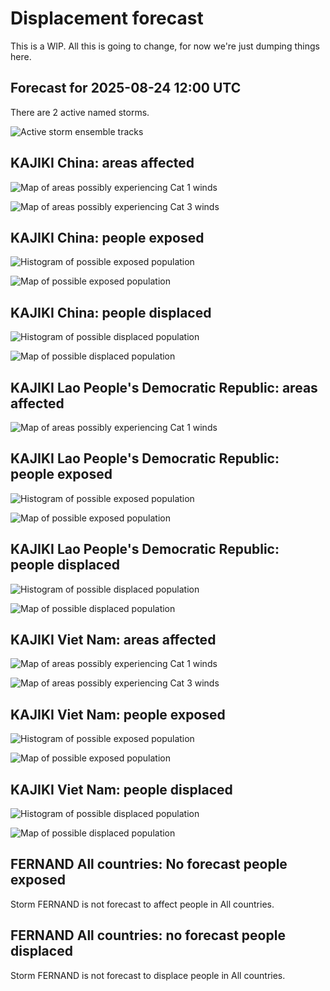 # Displacement forecast

This is a WIP. All this is going to change, for now we're just dumping things here.

## Forecast for 2025-08-24 12:00 UTC

There are 2 active named storms.

![Active storm ensemble tracks](ECMWF_TC_tracks_20250824120000.png)


## KAJIKI China: areas affected

![Map of areas possibly experiencing Cat 1 winds](impact-map_TC_ECMWF_ens_KAJIKI_2025-08-24_12UTC_CHN_cat1.png)


![Map of areas possibly experiencing Cat 3 winds](impact-map_TC_ECMWF_ens_KAJIKI_2025-08-24_12UTC_CHN_cat3.png)


## KAJIKI China: people exposed

![Histogram of possible exposed population](impact-histogram_TC_ECMWF_ens_KAJIKI_2025-08-24_12UTC_CHN_exposed.png)

![Map of possible exposed population](impact-map_TC_ECMWF_ens_KAJIKI_2025-08-24_12UTC_CHN_exposed.png)


## KAJIKI China: people displaced

![Histogram of possible displaced population](impact-histogram_TC_ECMWF_ens_KAJIKI_2025-08-24_12UTC_CHN_displaced.png)


![Map of possible displaced population](impact-map_TC_ECMWF_ens_KAJIKI_2025-08-24_12UTC_CHN_displaced.png)


## KAJIKI Lao People's Democratic Republic: areas affected

![Map of areas possibly experiencing Cat 1 winds](impact-map_TC_ECMWF_ens_KAJIKI_2025-08-24_12UTC_LAO_cat1.png)


## KAJIKI Lao People's Democratic Republic: people exposed

![Histogram of possible exposed population](impact-histogram_TC_ECMWF_ens_KAJIKI_2025-08-24_12UTC_LAO_exposed.png)

![Map of possible exposed population](impact-map_TC_ECMWF_ens_KAJIKI_2025-08-24_12UTC_LAO_exposed.png)


## KAJIKI Lao People's Democratic Republic: people displaced

![Histogram of possible displaced population](impact-histogram_TC_ECMWF_ens_KAJIKI_2025-08-24_12UTC_LAO_displaced.png)


![Map of possible displaced population](impact-map_TC_ECMWF_ens_KAJIKI_2025-08-24_12UTC_LAO_displaced.png)


## KAJIKI Viet Nam: areas affected

![Map of areas possibly experiencing Cat 1 winds](impact-map_TC_ECMWF_ens_KAJIKI_2025-08-24_12UTC_VNM_cat1.png)


![Map of areas possibly experiencing Cat 3 winds](impact-map_TC_ECMWF_ens_KAJIKI_2025-08-24_12UTC_VNM_cat3.png)


## KAJIKI Viet Nam: people exposed

![Histogram of possible exposed population](impact-histogram_TC_ECMWF_ens_KAJIKI_2025-08-24_12UTC_VNM_exposed.png)

![Map of possible exposed population](impact-map_TC_ECMWF_ens_KAJIKI_2025-08-24_12UTC_VNM_exposed.png)


## KAJIKI Viet Nam: people displaced

![Histogram of possible displaced population](impact-histogram_TC_ECMWF_ens_KAJIKI_2025-08-24_12UTC_VNM_displaced.png)


![Map of possible displaced population](impact-map_TC_ECMWF_ens_KAJIKI_2025-08-24_12UTC_VNM_displaced.png)


## FERNAND All countries: No forecast people exposed

Storm FERNAND is not forecast to affect people in All countries.


## FERNAND All countries: no forecast people displaced

Storm FERNAND is not forecast to displace people in All countries.


